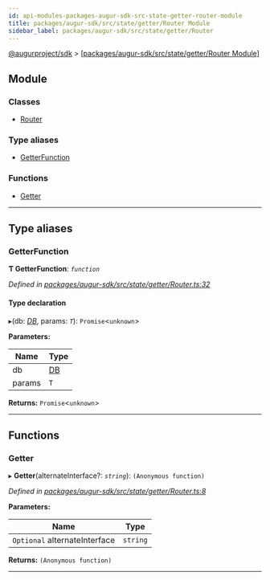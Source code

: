 ```yaml
---
id: api-modules-packages-augur-sdk-src-state-getter-router-module
title: packages/augur-sdk/src/state/getter/Router Module
sidebar_label: packages/augur-sdk/src/state/getter/Router
---
```


[@augurproject/sdk](api-readme.md) > [[packages/augur-sdk/src/state/getter/Router Module]](api-modules-packages-augur-sdk-src-state-getter-router-module.md)

## Module

### Classes

* [Router](api-classes-packages-augur-sdk-src-state-getter-router-router.md)

### Type aliases

* [GetterFunction](api-modules-packages-augur-sdk-src-state-getter-router-module.md#getterfunction)

### Functions

* [Getter](api-modules-packages-augur-sdk-src-state-getter-router-module.md#getter)

---

## Type aliases

<a id="getterfunction"></a>

###  GetterFunction

**Ƭ GetterFunction**: *`function`*

*Defined in [packages/augur-sdk/src/state/getter/Router.ts:32](https://github.com/AugurProject/augur/blob/0ea8996003/packages/augur-sdk/src/state/getter/Router.ts#L32)*

#### Type declaration
▸(db: *[DB](api-classes-packages-augur-sdk-src-state-db-db-db.md)*, params: *`T`*): `Promise`<`unknown`>

**Parameters:**

| Name | Type |
| ------ | ------ |
| db | [DB](api-classes-packages-augur-sdk-src-state-db-db-db.md) |
| params | `T` |

**Returns:** `Promise`<`unknown`>

___

## Functions

<a id="getter"></a>

###  Getter

▸ **Getter**(alternateInterface?: *`string`*): `(Anonymous function)`

*Defined in [packages/augur-sdk/src/state/getter/Router.ts:8](https://github.com/AugurProject/augur/blob/0ea8996003/packages/augur-sdk/src/state/getter/Router.ts#L8)*

**Parameters:**

| Name | Type |
| ------ | ------ |
| `Optional` alternateInterface | `string` |

**Returns:** `(Anonymous function)`

___

